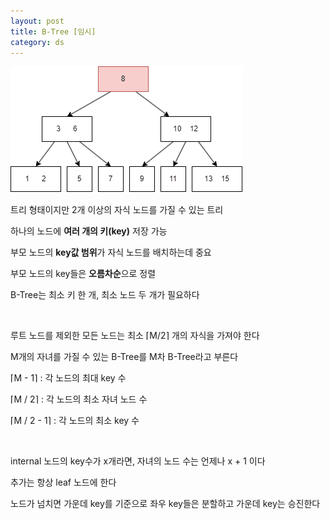 ```yaml
---
layout: post
title: B-Tree [임시]
category: ds
---
```


![B-Tree](/assets/images/ds/b-tree-01.gif)

트리 형태이지만 2개 이상의 자식 노드를 가질 수 있는 트리

하나의 노드에 **여러 개의 키(key)** 저장 가능

부모 노드의 **key값 범위**가 자식 노드를 배치하는데 중요

부모 노드의 key들은 **오름차순**으로 정렬

B-Tree는 최소 키 한 개, 최소 노드 두 개가 필요하다

&nbsp;

루트 노드를 제외한 모든 노드는 최소 ⌈M/2⌉ 개의 자식을 가져야 한다

M개의 자녀를 가질 수 있는 B-Tree를 M차 B-Tree라고 부른다

⌈M - 1⌉ : 각 노드의 최대 key 수

⌈M / 2⌉ : 각 노드의 최소 자녀 노드 수

⌈M / 2 - 1⌉ : 각 노드의 최소 key 수

&nbsp;

internal 노드의 key수가 x개라면, 자녀의 노드 수는 언제나 x + 1 이다

추가는 항상 leaf 노드에 한다

노드가 넘치면 가운데 key를 기준으로 좌우 key들은 분할하고 가운데 key는 승진한다